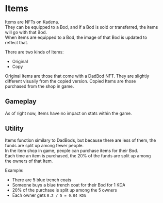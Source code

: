 # Items
Items are NFTs on Kadena.  
They can be equipped to a Bod, and if a Bod is sold or transferred, the items will go with that Bod.  
When items are equipped to a Bod, the image of that Bod is updated to reflect that.

There are two kinds of Items:  

- Original
- Copy

Original Items are those that come with a DadBod NFT. They are slightly different visually from the copied version. Copied Items are those purchased from the shop in game. 

## Gameplay
As of right now, Items have no impact on stats within the game.

## Utility
Items function similary to DadBods, but because there are less of them, the funds are split up among fewer people.  
In the item shop in game, people can purchase items for their Bod.  
Each time an item is purchased, the 20% of the funds are split up among the owners of that Item.  

Example: 

- There are 5 blue trench coats
- Someone buys a blue trench coat for their Bod for 1 KDA
- 20% of the purchase is split up among the 5 owners
- Each owner gets `0.2 / 5 = 0.04 KDA`